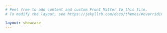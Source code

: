 ```yaml
---
# Feel free to add content and custom Front Matter to this file.
# To modify the layout, see https://jekyllrb.com/docs/themes/#overriding-theme-defaults

layout: showcase
---
```

